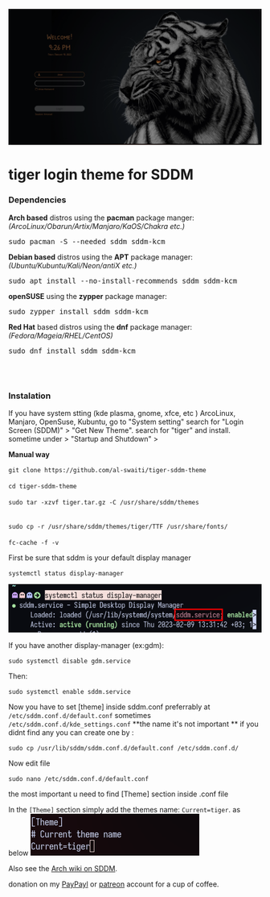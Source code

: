 ![Screenshot of the interface of the Sugar Dark theme for SDDM](tigerpreview.png "The default interface of the Sugar Dark theme for SDDM")

# tiger login theme for SDDM

### Dependencies



**Arch based** distros using the **pacman** package manger:  
*(ArcoLinux/Obarun/Artix/Manjaro/KaOS/Chakra etc.)*  
<pre>sudo pacman -S --needed sddm sddm-kcm</pre> 

**Debian based** distros using the **APT** package manager:  
*(Ubuntu/Kubuntu/Kali/Neon/antiX etc.)*  
<pre>sudo apt install --no-install-recommends sddm sddm-kcm</pre>  
 

**openSUSE** using the **zypper** package manager:  
<pre>sudo zypper install sddm sddm-kcm</pre>  

**Red Hat** based distros using the **dnf** package manager:  
*(Fedora/Mageia/RHEL/CentOS)*  
<pre>sudo dnf install sddm sddm-kcm</pre>  

<br/><br/>






### Instalation
If you have system stting (kde plasma, gnome, xfce, etc ) ArcoLinux, Manjaro, OpenSuse, Kubuntu, go to "System setting" search for  "Login Screen (SDDM)" > "Get New Theme". search for "tiger" and install. sometime under > "Startup and Shutdown" >



**Manual way**

```
git clone https://github.com/al-swaiti/tiger-sddm-theme

cd tiger-sddm-theme

sudo tar -xzvf tiger.tar.gz -C /usr/share/sddm/themes


sudo cp -r /usr/share/sddm/themes/tiger/TTF /usr/share/fonts/ 

fc-cache -f -v

```

First be sure that sddm is your default display manager


```
systemctl status display-manager
```
![Alt text](sddm-service.png)

If you have another display-manager (ex:gdm):
```
sudo systemctl disable gdm.service
```

Then:
```
sudo systemctl enable sddm.service
```

Now you have to set [theme] inside sddm.conf
preferrably at `/etc/sddm.conf.d/default.conf`
sometimes `/etc/sddm.conf.d/kde_settings.conf`
**the name it's not important **
if you didnt find any you can create one by :
```
sudo cp /usr/lib/sddm/sddm.conf.d/default.conf /etc/sddm.conf.d/  
```

Now edit file 
```
sudo nano /etc/sddm.conf.d/default.conf
```
the most important u need to find [Theme] section inside .conf file 
  

In the `[Theme]` section simply add the themes name: `Current=tiger`.
as below
![Alt text](theme.png)

 Also see the [Arch wiki on SDDM](https://wiki.archlinux.org/index.php/SDDM).








 donation on my [PayPayl](https://paypal.me/abdallalswaiti) or [patreon](https://www.patreon.com/user?u=88585798) account for a cup of coffee.  


